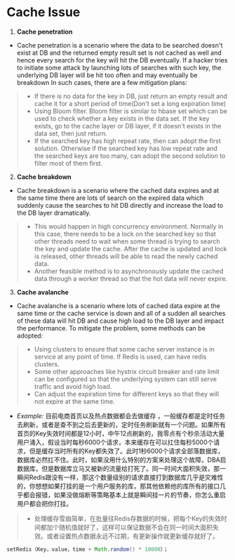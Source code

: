 # Cache Issue

1. __Cache penetration__
+ Cache penetration is a scenario where the data to be searched doesn't exist at DB and the returned empty result set is not cached as well and hence every search for the key will hit the DB eventually. If a hacker tries to initiate some attack by launching lots of searches with such key, the underlying DB layer will be hit too often and may eventually be breakdown
In such cases, there are a few mitigation plans:
> * If there is no data for the key in DB, just return an empty result and cache it for a short period of time(Don't set a long expiration time)
> * Using Bloom filter. Bloom filter is similar to hbase set which can be used to check whether a key exists in the data set. If the key exists, go to the cache layer or DB layer, if it doesn't exists in the data set, then just return.
> * If the searched key has high repeat rate, then can adopt the first solution. Otherwise if the searched key has low repeat rate and the searched keys are too many, can adopt the second solution to filter most of them first.

2. __Cache breakdown__
+ Cache breakdown is a scenario where the cached data expires and at the same time there are lots of search on the expired data which suddenly cause the searches to hit DB directly and increase the load to the DB layer dramatically.
> * This would happen in high concurrency environment. Normally in this case, there needs to be a lock on the searched key so that other threads need to wait when some thread is trying to search the key and update the cache. After the cache is updated and lock is released, other threads will be able to read the newly cached data.
> * Another feasible method is to asynchronously update the cached data through a worker thread so that the hot data will never expire.

3. __Cache avalanche__
+ Cache avalanche is a scenario where lots of cached data expire at the same time or the cache service is down and all of a sudden all searches of these data will hit DB and cause high load to the DB layer and impact the performance. To mitigate the problem, some methods can be adopted:
> * Using clusters to ensure that some cache server instance is in service at any point of time. If Redis is used, can have redis clusters.
> * Some other approaches like hystrix circuit breaker and rate limit can be configured so that the underlying system can still serve traffic and avoid high load.
> * Can adjust the expiration time for different keys so that they will not expire at the same time.
+ _Example:_ ⽬前电商⾸⻚以及热点数据都会去做缓存 ，⼀般缓存都是定时任务去刷新，或者是查不到之后去更新的，定时任务刷新就有⼀个问题。如果所有⾸⻚的Key失效时间都是12⼩时，中午12点刷新的，我零点有个秒杀活动⼤量⽤户涌⼊，假设当时每秒6000个请求，本来缓存在可以扛住每秒5000个请求，但是缓存当时所有的Key都失效了。此时1秒6000个请求全部落数据库，数据库必然扛不住。此时，如果没⽤什么特别的⽅案来处理这个故障，DBA启数据库，但是数据库⽴⻢⼜被新的流量给打死了。同⼀时间⼤⾯积失效，那⼀瞬间Redis跟没有⼀样，那这个数量级别的请求直接打到数据库⼏乎是灾难性的，你想想如果打挂的是⼀个⽤户服务的库，那其他依赖他的库所有的接⼝⼏乎都会报错，如果没做熔断等策略基本上就是瞬间挂⼀⽚的节奏，你怎么重启⽤户都会把你打挂。
> * 处理缓存雪崩简单，在批量往Redis存数据的时候，把每个Key的失效时间都加个随机值就好了，这样可以保证数据不会在同⼀时间⼤⾯积失效。或者设置热点数据永远不过期，有更新操作就更新缓存就好了。
```java
setRedis（Key，value，time + Math.random() * 10000）；
```